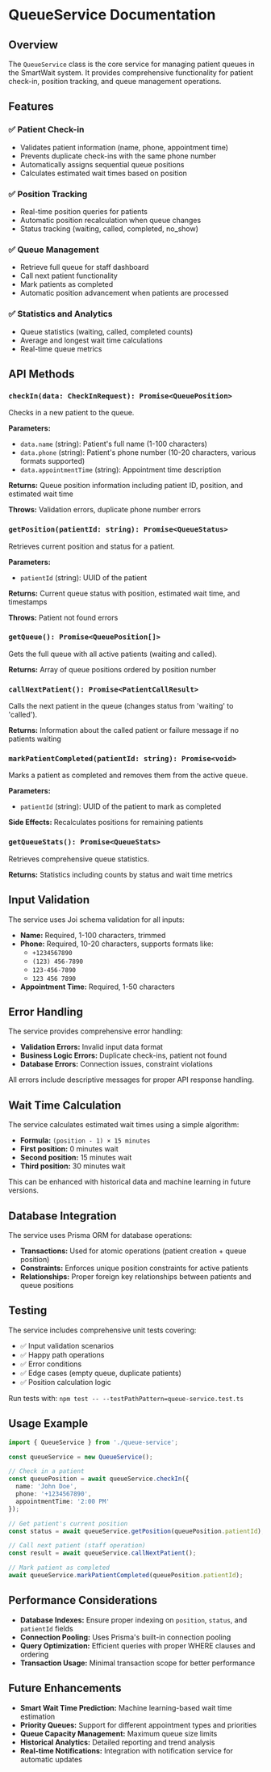 # QueueService Documentation

## Overview

The `QueueService` class is the core service for managing patient queues in the SmartWait system. It provides comprehensive functionality for patient check-in, position tracking, and queue management operations.

## Features

### ✅ Patient Check-in
- Validates patient information (name, phone, appointment time)
- Prevents duplicate check-ins with the same phone number
- Automatically assigns sequential queue positions
- Calculates estimated wait times based on position

### ✅ Position Tracking
- Real-time position queries for patients
- Automatic position recalculation when queue changes
- Status tracking (waiting, called, completed, no_show)

### ✅ Queue Management
- Retrieve full queue for staff dashboard
- Call next patient functionality
- Mark patients as completed
- Automatic position advancement when patients are processed

### ✅ Statistics and Analytics
- Queue statistics (waiting, called, completed counts)
- Average and longest wait time calculations
- Real-time queue metrics

## API Methods

### `checkIn(data: CheckInRequest): Promise<QueuePosition>`
Checks in a new patient to the queue.

**Parameters:**
- `data.name` (string): Patient's full name (1-100 characters)
- `data.phone` (string): Patient's phone number (10-20 characters, various formats supported)
- `data.appointmentTime` (string): Appointment time description

**Returns:** Queue position information including patient ID, position, and estimated wait time

**Throws:** Validation errors, duplicate phone number errors

### `getPosition(patientId: string): Promise<QueueStatus>`
Retrieves current position and status for a patient.

**Parameters:**
- `patientId` (string): UUID of the patient

**Returns:** Current queue status with position, estimated wait time, and timestamps

**Throws:** Patient not found errors

### `getQueue(): Promise<QueuePosition[]>`
Gets the full queue with all active patients (waiting and called).

**Returns:** Array of queue positions ordered by position number

### `callNextPatient(): Promise<PatientCallResult>`
Calls the next patient in the queue (changes status from 'waiting' to 'called').

**Returns:** Information about the called patient or failure message if no patients waiting

### `markPatientCompleted(patientId: string): Promise<void>`
Marks a patient as completed and removes them from the active queue.

**Parameters:**
- `patientId` (string): UUID of the patient to mark as completed

**Side Effects:** Recalculates positions for remaining patients

### `getQueueStats(): Promise<QueueStats>`
Retrieves comprehensive queue statistics.

**Returns:** Statistics including counts by status and wait time metrics

## Input Validation

The service uses Joi schema validation for all inputs:

- **Name:** Required, 1-100 characters, trimmed
- **Phone:** Required, 10-20 characters, supports formats like:
  - `+1234567890`
  - `(123) 456-7890`
  - `123-456-7890`
  - `123 456 7890`
- **Appointment Time:** Required, 1-50 characters

## Error Handling

The service provides comprehensive error handling:

- **Validation Errors:** Invalid input data format
- **Business Logic Errors:** Duplicate check-ins, patient not found
- **Database Errors:** Connection issues, constraint violations

All errors include descriptive messages for proper API response handling.

## Wait Time Calculation

The service calculates estimated wait times using a simple algorithm:
- **Formula:** `(position - 1) × 15 minutes`
- **First position:** 0 minutes wait
- **Second position:** 15 minutes wait
- **Third position:** 30 minutes wait

This can be enhanced with historical data and machine learning in future versions.

## Database Integration

The service uses Prisma ORM for database operations:
- **Transactions:** Used for atomic operations (patient creation + queue position)
- **Constraints:** Enforces unique position constraints for active patients
- **Relationships:** Proper foreign key relationships between patients and queue positions

## Testing

The service includes comprehensive unit tests covering:
- ✅ Input validation scenarios
- ✅ Happy path operations
- ✅ Error conditions
- ✅ Edge cases (empty queue, duplicate patients)
- ✅ Position calculation logic

Run tests with: `npm test -- --testPathPattern=queue-service.test.ts`

## Usage Example

```typescript
import { QueueService } from './queue-service';

const queueService = new QueueService();

// Check in a patient
const queuePosition = await queueService.checkIn({
  name: 'John Doe',
  phone: '+1234567890',
  appointmentTime: '2:00 PM'
});

// Get patient's current position
const status = await queueService.getPosition(queuePosition.patientId);

// Call next patient (staff operation)
const result = await queueService.callNextPatient();

// Mark patient as completed
await queueService.markPatientCompleted(queuePosition.patientId);
```

## Performance Considerations

- **Database Indexes:** Ensure proper indexing on `position`, `status`, and `patientId` fields
- **Connection Pooling:** Uses Prisma's built-in connection pooling
- **Query Optimization:** Efficient queries with proper WHERE clauses and ordering
- **Transaction Usage:** Minimal transaction scope for better performance

## Future Enhancements

- **Smart Wait Time Prediction:** Machine learning-based wait time estimation
- **Priority Queues:** Support for different appointment types and priorities
- **Queue Capacity Management:** Maximum queue size limits
- **Historical Analytics:** Detailed reporting and trend analysis
- **Real-time Notifications:** Integration with notification service for automatic updates